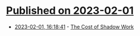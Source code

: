 # [Published on 2023-02-01](index.md)

* [2023-02-01, 16:18:41](https://news.ycombinator.com/item?id=34612697) - [The Cost of Shadow Work](https://www.ft.com/content/c2913c55-b9f5-44fa-b6dc-7cd7a2659925)
